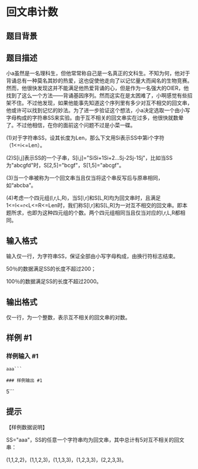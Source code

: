 # 回文串计数

## 题目背景



## 题目描述

小a虽然是一名理科生，但他常常称自己是一名真正的文科生。不知为何，他对于背诵总有一种莫名其妙的热爱，这也促使他走向了以记忆量大而闻名的生物竞赛。然而，他很快发现这并不能满足他热爱背诵的心，但是作为一名强大的OIER，他找到了这么一个方法——背诵基因序列。然而这实在是太困难了，小啊感觉有些招架不住。不过他发现，如果他能事先知道这个序列里有多少对互不相交的回文串，他或许可以找到记忆的妙法。为了进一步验证这个想法，小a决定选取一个由小写字母构成的字符串SS来实验。由于互不相关的回文串实在过多，他很快就数晕了。不过他相信，在你的面前这个问题不过是小菜一碟。

(1)对于字符串SS，设其长度为Len，那么下文用Si表示SS中第i个字符（1<=i<=Len）。

(2)S[i,j]表示SS的一个子串，S[i,j]="SiSi+1Si+2...Sj-2Sj-1Sj"，比如当SS为"abcgfd"时，S[2,5]="bcgf"，S[1,5]="abcgf"。

(3)当一个串被称为一个回文串当且仅当将这个串反写后与原串相同，如“abcba”。

(4)考虑一个四元组(l,r,L,R)，当S[l,r]和S[L,R]均为回文串时，且满足1<=l<=r<L<=R<=Len时，我们称S[l,r]和S[L,R]为一对互不相交的回文串。即本题所求，也即为这种四元组的个数。两个四元组相同当且仅当对应的l,r,L,R都相同。


## 输入格式

输入仅一行，为字符串SS，保证全部由小写字母构成，由换行符标志结束。

50％的数据满足SS的长度不超过200；

100％的数据满足SS的长度不超过2000。


## 输出格式

仅一行，为一个整数，表示互不相关的回文串的对数。


## 样例 #1

### 样例输入 #1
```
aaa```

### 样例输出 #1

```
5```

## 提示

【样例数据说明】

SS="aaa"，SS的任意一个字符串均为回文串，其中总计有5对互不相关的回文串：

(1,1,2,2)，(1,1,2,3)，(1,1,3,3)，(1,2,3,3)，(2,2,3,3)。


